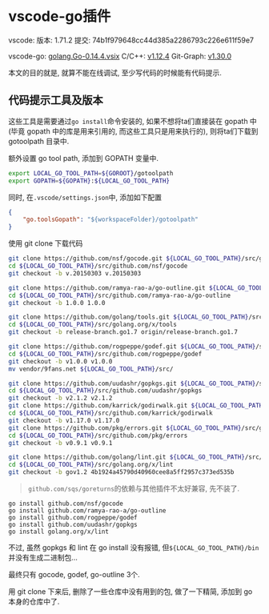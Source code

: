 # vscode-go插件

vscode: 版本: 1.71.2 提交: 74b1f979648cc44d385a2286793c226e611f59e7

vscode-go: [golang.Go-0.14.4.vsix](https://github.com/golang/vscode-go/releases/download/v0.14.4/golang.Go-0.14.4.vsix)
C/C++: [v1.12.4](https://github.com/microsoft/vscode-cpptools/releases/download/v1.12.4/cpptools-linux.vsix)
Git-Graph: [v1.30.0]()

本文的目的就是, 就算不能在线调试, 至少写代码的时候能有代码提示.

## 代码提示工具及版本

这些工具是需要通过`go install`命令安装的, 如果不想将ta们直接装在 gopath 中(毕竟 gopath 中的库是用来引用的, 而这些工具只是用来执行的), 则将ta们下载到 gotoolpath 目录中.

额外设置 go tool path, 添加到 GOPATH 变量中.

```bash
export LOCAL_GO_TOOL_PATH=${GOROOT}/gotoolpath
export GOPATH=${GOPATH}:${LOCAL_GO_TOOL_PATH}
```

同时, 在`.vscode/settings.json`中, 添加如下配置

```json
{
    "go.toolsGopath": "${workspaceFolder}/gotoolpath"
}
```

使用 git clone 下载代码

```bash
git clone https://github.com/nsf/gocode.git ${LOCAL_GO_TOOL_PATH}/src/github.com/nsf/gocode
cd ${LOCAL_GO_TOOL_PATH}/src/github.com/nsf/gocode
git checkout -b v.20150303 v.20150303
```

```bash
git clone https://github.com/ramya-rao-a/go-outline.git ${LOCAL_GO_TOOL_PATH}/src/github.com/ramya-rao-a/go-outline
cd ${LOCAL_GO_TOOL_PATH}/src/github.com/ramya-rao-a/go-outline
git checkout -b 1.0.0 1.0.0

git clone https://github.com/golang/tools.git ${LOCAL_GO_TOOL_PATH}/src/golang.org/x/tools
cd ${LOCAL_GO_TOOL_PATH}/src/golang.org/x/tools
git checkout -b release-branch.go1.7 origin/release-branch.go1.7
```

```bash
git clone https://github.com/rogpeppe/godef.git ${LOCAL_GO_TOOL_PATH}/src/github.com/rogpeppe/godef
cd ${LOCAL_GO_TOOL_PATH}/src/github.com/rogpeppe/godef
git checkout -b v1.0.0 v1.0.0
mv vendor/9fans.net ${LOCAL_GO_TOOL_PATH}/src/
```

```bash
git clone https://github.com/uudashr/gopkgs.git ${LOCAL_GO_TOOL_PATH}/src/github.com/uudashr/gopkgs
cd ${LOCAL_GO_TOOL_PATH}/src/github.com/uudashr/gopkgs
git checkout -b v2.1.2 v2.1.2
git clone https://github.com/karrick/godirwalk.git ${LOCAL_GO_TOOL_PATH}/src/github.com/karrick/godirwalk
cd ${LOCAL_GO_TOOL_PATH}/src/github.com/karrick/godirwalk
git checkout -b v1.17.0 v1.17.0
git clone https://github.com/pkg/errors.git ${LOCAL_GO_TOOL_PATH}/src/github.com/pkg/errors
cd ${LOCAL_GO_TOOL_PATH}/src/github.com/pkg/errors
git checkout -b v0.9.1 v0.9.1
```

```bash
git clone https://github.com/golang/lint.git ${LOCAL_GO_TOOL_PATH}/src/golang.org/x/lint
cd ${LOCAL_GO_TOOL_PATH}/src/golang.org/x/lint
git checkout -b gov1.2 4b1924a45790d40960cee8a5ff2957c373ed535b
```

> `github.com/sqs/goreturns`的依赖与其他插件不太好兼容, 先不装了.

```
go install github.com/nsf/gocode
go install github.com/ramya-rao-a/go-outline
go install github.com/rogpeppe/godef
go install github.com/uudashr/gopkgs
go install golang.org/x/lint
```

不过, 虽然 gopkgs 和 lint 在 go install 没有报错, 但`${LOCAL_GO_TOOL_PATH}/bin`并没有生成二进制包...

最终只有 gocode, godef, go-outline 3个.

用 git clone 下来后, 删除了一些仓库中没有用到的包, 做了一下精简, 添加到 go 本身的仓库中了.

## 
